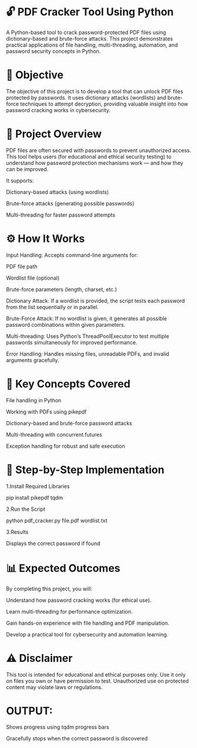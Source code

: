 # 🔓 PDF Cracker Tool Using Python

A Python-based tool to crack password-protected PDF files using dictionary-based and brute-force attacks.
This project demonstrates practical applications of file handling, multi-threading, automation, and password security concepts in Python.

# 🎯 Objective

The objective of this project is to develop a tool that can unlock PDF files protected by passwords.
It uses dictionary attacks (wordlists) and brute-force techniques to attempt decryption, providing valuable insight into how password cracking works in cybersecurity.

# 🧩 Project Overview

PDF files are often secured with passwords to prevent unauthorized access.
This tool helps users (for educational and ethical security testing) to understand how password protection mechanisms work — and how they can be improved.

It supports:

Dictionary-based attacks (using wordlists)

Brute-force attacks (generating possible passwords)

Multi-threading for faster password attempts

# ⚙️ How It Works

Input Handling:
Accepts command-line arguments for:

PDF file path

Wordlist file (optional)

Brute-force parameters (length, charset, etc.)

Dictionary Attack:
If a wordlist is provided, the script tests each password from the list sequentially or in parallel.

Brute-Force Attack:
If no wordlist is given, it generates all possible password combinations within given parameters.

Multi-threading:
Uses Python’s ThreadPoolExecutor to test multiple passwords simultaneously for improved performance.

Error Handling:
Handles missing files, unreadable PDFs, and invalid arguments gracefully.

# 🧠 Key Concepts Covered

File handling in Python

Working with PDFs using pikepdf

Dictionary-based and brute-force password attacks

Multi-threading with concurrent.futures

Exception handling for robust and safe execution

# 🧾 Step-by-Step Implementation

1.Install Required Libraries

pip install pikepdf tqdm

2.Run the Script

python pdf_cracker.py file.pdf wordlist.txt

3.Results

Displays the correct password if found

# 📊 Expected Outcomes

By completing this project, you will:

Understand how password cracking works (for ethical use).

Learn multi-threading for performance optimization.

Gain hands-on experience with file handling and PDF manipulation.

Develop a practical tool for cybersecurity and automation learning.

# ⚠️ Disclaimer

This tool is intended for educational and ethical purposes only.
Use it only on files you own or have permission to test.
Unauthorized use on protected content may violate laws or regulations.

# OUTPUT:



Shows progress using tqdm progress bars

Gracefully stops when the correct password is discovered
